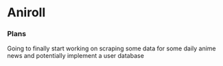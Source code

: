 # Aniroll


### Plans
Going to finally start working on scraping some data for some daily anime news and potentially implement a user database

